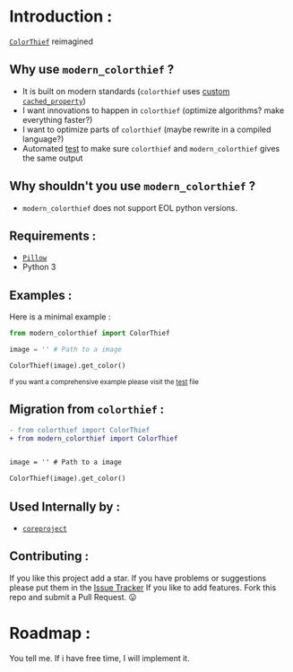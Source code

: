 # Introduction :

[`ColorThief`](https://github.com/fengsp/color-thief-py) reimagined

## Why use `modern_colorthief` ?

-   It is built on modern standards (`colorthief` uses [custom `cached_property`](https://github.com/fengsp/color-thief-py/blob/3e96a52abfa34323c798a691b2970c6df3059fda/colorthief.py#L18-L27))
-   I want innovations to happen in `colorthief` (optimize algorithms? make everything faster?)
-   I want to optimize parts of `colorthief` (maybe rewrite in a compiled language?)
-   Automated [test](https://github.com/baseplate-admin/modern_colorthief/blob/7f1025c853bf9458e123a43d284099523a8a587b/tests/test_modern_colortheif_with_colorthief.py#L10-L16) to make sure `colorthief` and `modern_colorthief` gives the same output

## Why shouldn't you use `modern_colorthief` ?

-   `modern_colorthief` does not support EOL python versions.

## Requirements :

-   [`Pillow`](https://pypi.org/project/Pillow/)
-   Python 3

## Examples :

Here is a minimal example :

```python
from modern_colorthief import ColorThief

image = '' # Path to a image

ColorThief(image).get_color()

```

<sub> If you want a comprehensive example please visit the <a href="https://github.com/baseplate-admin/modern_colorthief/blob/7b1a02ca44ca1c7b8e63cd4818caf1a506c18fde/tests/test_modern_colortheif_with_colorthief.py">test</a> file</sub>

## Migration from `colorthief` :

```diff
- from colorthief import ColorThief
+ from modern_colorthief import ColorThief


image = '' # Path to a image

ColorThief(image).get_color()

```

## Used Internally by :

-   [`coreproject`](https://github.com/baseplate-admin/coreproject)

## Contributing :

If you like this project add a star.
If you have problems or suggestions please put them in the [Issue Tracker](https://github.com/baseplate-admin/modern_colorthief/issues)
If you like to add features. Fork this repo and submit a Pull Request. 😛

# Roadmap :

You tell me. If i have free time, I will implement it.
